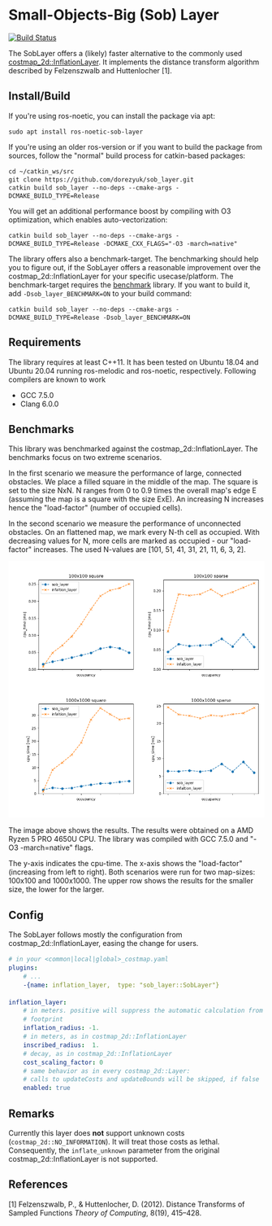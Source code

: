 # Small-Objects-Big (Sob) Layer

[![Build Status](https://travis-ci.com/dorezyuk/sob_layer.svg?branch=master)](https://travis-ci.com/dorezyuk/sob_layer)

The SobLayer offers a (likely) faster alternative to the
commonly used [costmap_2d::InflationLayer](http://wiki.ros.org/costmap_2d/hydro/inflation). It implements the distance transform algorithm described by Felzenszwalb and Huttenlocher [1].

## Install/Build

If you're using ros-noetic, you can install the package via apt:
```
sudo apt install ros-noetic-sob-layer
```

If you're using an older ros-version or if you want to build the package from sources, follow the "normal" build process for catkin-based packages:

```
cd ~/catkin_ws/src
git clone https://github.com/dorezyuk/sob_layer.git
catkin build sob_layer --no-deps --cmake-args -DCMAKE_BUILD_TYPE=Release
```

You will get an additional performance boost by compiling with O3 optimization,
which enables auto-vectorization:
```
catkin build sob_layer --no-deps --cmake-args -DCMAKE_BUILD_TYPE=Release -DCMAKE_CXX_FLAGS="-O3 -march=native"
```

The library offers also a benchmark-target.
The benchmarking should help you to figure out, if the
SobLayer offers a reasonable improvement over the costmap_2d::InflationLayer for your specific usecase/platform.
The benchmark-target requires the [benchmark](https://github.com/google/benchmark) library.
If you want to build it, add `-Dsob_layer_BENCHMARK=ON` to your build command:
```
catkin build sob_layer --no-deps --cmake-args -DCMAKE_BUILD_TYPE=Release -Dsob_layer_BENCHMARK=ON
```

## Requirements
The library requires at least C++11.
It has been tested on Ubuntu 18.04 and Ubuntu 20.04 running ros-melodic and ros-noetic, respectively.
Following compilers are known to work
* GCC 7.5.0
* Clang 6.0.0


## Benchmarks

This library was benchmarked against the costmap_2d::InflationLayer.
The benchmarks focus on two extreme scenarios. 

In the first scenario we measure the performance of large, connected obstacles.
We place a filled square in the middle of the map.
The square is set to the size NxN. N ranges from 0 to 0.9 times the overall map's
edge E (assuming the map is a square with the size ExE). An increasing N increases hence the "load-factor" (number of occupied cells).

In the second scenario we measure the performance of unconnected obstacles.
On an flattened map, we mark every N-th cell as occupied.
With decreasing values for N, more cells are marked as occupied - our "load-factor" increases.
The used N-values are [101, 51, 41, 31, 21, 11, 6, 3, 2].

![image](doc/stats.png)

The image above shows the results. 
The results were obtained on a AMD Ryzen 5 PRO 4650U CPU.
The library was compiled with GCC 7.5.0 and "-O3 -march=native" flags.

The y-axis indicates the cpu-time. The
x-axis shows the "load-factor" (increasing from left to right).
Both scenarios were run for two map-sizes: 100x100 and 1000x1000.
The upper row shows the results for the smaller size, the lower for the
larger.


## Config

The SobLayer follows mostly the configuration from costmap_2d::InflationLayer,
easing the change for users.

```yaml
# in your <common|local|global>_costmap.yaml
plugins:
    # ...
    -{name: inflation_layer,  type: "sob_layer::SobLayer"}

inflation_layer:
    # in meters. positive will suppress the automatic calculation from the
    # footprint
    inflation_radius: -1.
    # in meters, as in costmap_2d::InflationLayer
    inscribed_radius:  1.
    # decay, as in costmap_2d::InflationLayer
    cost_scaling_factor: 0
    # same behavior as in every costmap_2d::Layer:
    # calls to updateCosts and updateBounds will be skipped, if false
    enabled: true

```

## Remarks

Currently this layer does **not** support unknown costs (`costmap_2d::NO_INFORMATION`).
It will treat those costs as lethal.
Consequently, the `inflate_unknown` parameter from the original costmap_2d::InflationLayer
is not supported.

## References

[1] Felzenszwalb, P., & Huttenlocher, D. (2012). Distance Transforms of Sampled Functions *Theory of Computing*, 8(19), 415–428.
